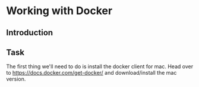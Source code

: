 # Working with Docker

## Introduction

## Task

The first thing we'll need to do is install the docker client for mac. Head over to https://docs.docker.com/get-docker/ and download/install the mac version. 

